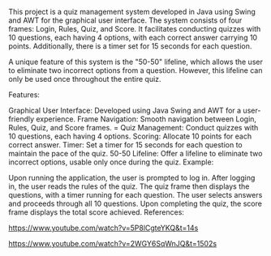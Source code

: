 This project is a quiz management system developed in Java using Swing and AWT for the graphical user interface. The system consists of four frames: Login, Rules, Quiz, and Score. It facilitates conducting quizzes with 10 questions, each having 4 options, with each correct answer carrying 10 points. Additionally, there is a timer set for 15 seconds for each question.

A unique feature of this system is the "50-50" lifeline, which allows the user to eliminate two incorrect options from a question. However, this lifeline can only be used once throughout the entire quiz.

Features:

Graphical User Interface: Developed using Java Swing and AWT for a user-friendly experience.
Frame Navigation: Smooth navigation between Login, Rules, Quiz, and Score frames. = Quiz Management: Conduct quizzes with 10 questions, each having 4 options.
Scoring: Allocate 10 points for each correct answer.
Timer: Set a timer for 15 seconds for each question to maintain the pace of the quiz.
50-50 Lifeline: Offer a lifeline to eliminate two incorrect options, usable only once during the quiz.
Example:

Upon running the application, the user is prompted to log in.
After logging in, the user reads the rules of the quiz.
The quiz frame then displays the questions, with a timer running for each question.
The user selects answers and proceeds through all 10 questions.
Upon completing the quiz, the score frame displays the total score achieved.
References:

https://www.youtube.com/watch?v=5P8lCgteYKQ&t=14s

https://www.youtube.com/watch?v=2WGY6SqWnJQ&t=1502s

